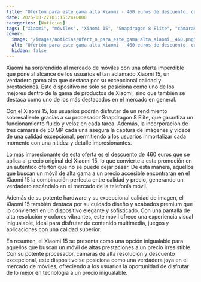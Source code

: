 ```yaml
---
title: "Ofertón para este gama alta Xiaomi - 460 euros de descuento, con Snapdragon 8 Elite y 3 cámaras de 50 MP"
date: 2025-08-27T01:15:24+0000
categories: [Noticias]
tags: ["Xiaomi", "móviles", "Xiaomi 15", "Snapdragon 8 Elite", "cámaras de 50 MP", "descuento", "calidad."]
cover:
  image: "/images/noticias/Ofert_n_para_este_gama_alta_Xiaomi__460.png"
  alt: "Ofertón para este gama alta Xiaomi - 460 euros de descuento, con Snapdragon 8 Elite y 3 cámaras de 50 MP"
  hidden: false
---
```


Xiaomi ha sorprendido al mercado de móviles con una oferta imperdible que pone al alcance de los usuarios el tan aclamado Xiaomi 15, un verdadero gama alta que destaca por su excepcional calidad y prestaciones. Este dispositivo no solo se posiciona como uno de los mejores dentro de la gama de productos de Xiaomi, sino que también se destaca como uno de los más destacados en el mercado en general. 

Con el Xiaomi 15, los usuarios podrán disfrutar de un rendimiento sobresaliente gracias a su procesador Snapdragon 8 Elite, que garantiza un funcionamiento fluido y veloz en cada tarea. Además, la incorporación de tres cámaras de 50 MP cada una asegura la captura de imágenes y videos de una calidad excepcional, permitiendo a los usuarios inmortalizar cada momento con una nitidez y detalle impresionantes.

Lo más impresionante de esta oferta es el descuento de 460 euros que se aplica al precio original del Xiaomi 15, lo que convierte a esta promoción en un auténtico ofertón que no se puede dejar pasar. De esta manera, aquellos que buscan un móvil de alta gama a un precio accesible encontrarán en el Xiaomi 15 la combinación perfecta entre calidad y precio, generando un verdadero escándalo en el mercado de la telefonía móvil.

Además de su potente hardware y su excepcional calidad de imagen, el Xiaomi 15 también destaca por su cuidado diseño y acabados premium que lo convierten en un dispositivo elegante y sofisticado. Con una pantalla de alta resolución y colores vibrantes, este móvil ofrece una experiencia visual inigualable, ideal para disfrutar de contenido multimedia, juegos y aplicaciones con una calidad superior.

En resumen, el Xiaomi 15 se presenta como una opción inigualable para aquellos que buscan un móvil de altas prestaciones a un precio irresistible. Con su potente procesador, cámaras de alta resolución y descuento excepcional, este dispositivo se posiciona como una verdadera joya en el mercado de móviles, ofreciendo a los usuarios la oportunidad de disfrutar de lo mejor en tecnología a un precio inigualable.
